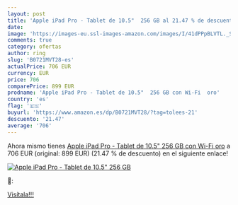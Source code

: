 ```yaml
---
layout: post
title: 'Apple iPad Pro - Tablet de 10.5"  256 GB al 21.47 % de descuento'
date: 
image: 'https://images-eu.ssl-images-amazon.com/images/I/41dPPpBLVTL._SL200_.jpg'
comments: true
category: ofertas
author: ring
slug: 'B0721MVT28-es'
actualPrice: 706 EUR
currency: EUR
price: 706
comparePrice: 899 EUR
prodname: 'Apple iPad Pro - Tablet de 10.5"  256 GB con Wi-Fi  oro'
country: 'es'
flag: '🇪🇸'
buyurl: 'https://www.amazon.es/dp/B0721MVT28/?tag=tolees-21'
descuento: '21.47'
average: '706'
---
```


Ahora mismo tienes [Apple iPad Pro - Tablet de 10.5"  256 GB con Wi-Fi  oro](https://www.amazon.es/dp/B0721MVT28/?tag=tolees-21) a 706 EUR (original: 899 EUR) (21.47 %  de descuento) en el siguiente enlace!

[![Apple iPad Pro - Tablet de 10.5"  256 GB](https://images-eu.ssl-images-amazon.com/images/I/41dPPpBLVTL._SL200_.jpg)](https://www.amazon.es/dp/B0721MVT28/?tag=tolees-21)

🔎:


[Visítala!!!](https://www.amazon.es/dp/B0721MVT28/?tag=tolees-21)
